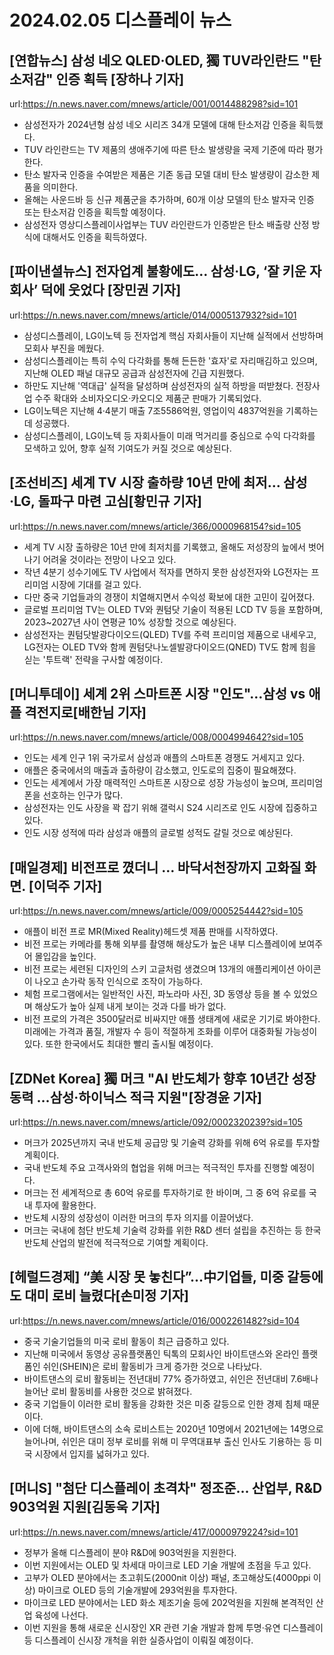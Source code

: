 # 2024.02.05 디스플레이 뉴스

## [연합뉴스] 삼성 네오 QLED·OLED, 獨 TUV라인란드 "탄소저감" 인증 획득 [장하나 기자]
url:https://n.news.naver.com/mnews/article/001/0014488298?sid=101
- 삼성전자가 2024년형 삼성 네오 시리즈 34개 모델에 대해 탄소저감 인증을 획득했다.
- TUV 라인란드는 TV 제품의 생애주기에 따른 탄소 발생량을 국제 기준에 따라 평가한다.
- 탄소 발자국 인증을 수여받은 제품은 기존 동급 모델 대비 탄소 발생량이 감소한 제품을 의미한다.
- 올해는 사운드바 등 신규 제품군을 추가하며, 60개 이상 모델의 탄소 발자국 인증 또는 탄소저감 인증을 획득할 예정이다.
- 삼성전자 영상디스플레이사업부는 TUV 라인란드가 인증받은 탄소 배출량 산정 방식에 대해서도 인증을 획득하였다.

## [파이낸셜뉴스] 전자업계 불황에도… 삼성·LG, ‘잘 키운 자회사’ 덕에 웃었다 [장민권 기자]
url:https://n.news.naver.com/mnews/article/014/0005137932?sid=101
- 삼성디스플레이, LG이노텍 등 전자업계 핵심 자회사들이 지난해 실적에서 선방하며 모회사 부진을 메웠다.
- 삼성디스플레이는 특히 수익 다각화를 통해 든든한 '효자'로 자리매김하고 있으며, 지난해 OLED 패널 대규모 공급과 삼성전자에 긴급 지원했다.
- 하만도 지난해 '역대급' 실적을 달성하며 삼성전자의 실적 하방을 떠받쳤다. 전장사업 수주 확대와 소비자오디오·카오디오 제품군 판매가 기록되었다.
- LG이노텍은 지난해 4·4분기 매출 7조5586억원, 영업이익 4837억원을 기록하는 데 성공했다.
- 삼성디스플레이, LG이노텍 등 자회사들이 미래 먹거리를 중심으로 수익 다각화를 모색하고 있어, 향후 실적 기여도가 커질 것으로 예상된다.

## [조선비즈] 세계 TV 시장 출하량 10년 만에 최저… 삼성·LG, 돌파구 마련 고심[황민규 기자]
url:https://n.news.naver.com/mnews/article/366/0000968154?sid=105
- 세계 TV 시장 출하량은 10년 만에 최저치를 기록했고, 올해도 저성장의 늪에서 벗어나기 어려울 것이라는 전망이 나오고 있다.
- 작년 4분기 성수기에도 TV 사업에서 적자를 면하지 못한 삼성전자와 LG전자는 프리미엄 시장에 기대를 걸고 있다.
- 다만 중국 기업들과의 경쟁이 치열해지면서 수익성 확보에 대한 고민이 깊어졌다.
- 글로벌 프리미엄 TV는 OLED TV와 퀀텀닷 기술이 적용된 LCD TV 등을 포함하며, 2023~2027년 사이 연평균 10% 성장할 것으로 예상된다.
- 삼성전자는 퀀텀닷발광다이오드(QLED) TV를 주력 프리미엄 제품으로 내세우고, LG전자는 OLED TV와 함께 퀀텀닷나노셀발광다이오드(QNED) TV도 함께 힘을 싣는 '투트랙' 전략을 구사할 예정이다.

## [머니투데이] 세계 2위 스마트폰 시장 "인도"…삼성 vs 애플 격전지로[배한님 기자]
url:https://n.news.naver.com/mnews/article/008/0004994642?sid=105
- 인도는 세계 인구 1위 국가로서 삼성과 애플의 스마트폰 경쟁도 거세지고 있다.
- 애플은 중국에서의 매출과 출하량이 감소했고, 인도로의 집중이 필요해졌다.
- 인도는 세계에서 가장 매력적인 스마트폰 시장으로 성장 가능성이 높으며, 프리미엄폰을 선호하는 인구가 많다.
- 삼성전자는 인도 사장을 꽉 잡기 위해 갤럭시 S24 시리즈로 인도 시장에 집중하고 있다.
- 인도 시장 성적에 따라 삼성과 애플의 글로벌 성적도 갈릴 것으로 예상된다.

## [매일경제] 비전프로 꼈더니 … 바닥서천장까지 고화질 화면. [이덕주 기자]
url:https://n.news.naver.com/mnews/article/009/0005254442?sid=105
- 애플이 비전 프로 MR(Mixed Reality)헤드셋 제품 판매를 시작하였다.
- 비전 프로는 카메라를 통해 외부를 촬영해 해상도가 높은 내부 디스플레이에 보여주어 몰입감을 높인다.
- 비전 프로는 세련된 디자인의 스키 고글처럼 생겼으며 13개의 애플리케이션 아이콘이 나오고 손가락 동작 인식으로 조작이 가능하다.
- 체험 프로그램에서는 일반적인 사진, 파노라마 사진, 3D 동영상 등을 볼 수 있었으며 해상도가 높아 실제 내게 보이는 것과 다를 바가 없다.
- 비전 프로의 가격은 3500달러로 비싸지만 애플 생태계에 새로운 기기로 봐야한다. 미래에는 가격과 품질, 개발자 수 등이 적절하게 조화를 이루어 대중화될 가능성이 있다. 또한 한국에서도 최대한 빨리 출시될 예정이다.

## [ZDNet Korea] 獨 머크 "AI 반도체가 향후 10년간 성장동력 …삼성·하이닉스 적극 지원"[장경윤 기자]
url:https://n.news.naver.com/mnews/article/092/0002320239?sid=105
- 머크가 2025년까지 국내 반도체 공급망 및 기술력 강화를 위해 6억 유로를 투자할 계획이다.
- 국내 반도체 주요 고객사와의 협업을 위해 머크는 적극적인 투자를 진행할 예정이다.
- 머크는 전 세계적으로 총 60억 유로를 투자하기로 한 바이며, 그 중 6억 유로를 국내 투자에 활용한다.
- 반도체 시장의 성장성이 이러한 머크의 투자 의지를 이끌어냈다.
- 머크는 국내에 첨단 반도체 기술력 강화를 위한 R&D 센터 설립을 추진하는 등 한국 반도체 산업의 발전에 적극적으로 기여할 계획이다.

## [헤럴드경제] “美 시장 못 놓친다”…中기업들, 미중 갈등에도 대미 로비 늘렸다[손미정 기자]
url:https://n.news.naver.com/mnews/article/016/0002261482?sid=104
- 중국 기술기업들의 미국 로비 활동이 최근 급증하고 있다.
- 지난해 미국에서 동영상 공유플랫폼인 틱톡의 모회사인 바이트댄스와 온라인 플랫폼인 쉬인(SHEIN)은 로비 활동비가 크게 증가한 것으로 나타났다.
- 바이트댄스의 로비 활동비는 전년대비 77% 증가하였고, 쉬인은 전년대비 7.6배나 늘어난 로비 활동비를 사용한 것으로 밝혀졌다.
- 중국 기업들이 이러한 로비 활동을 강화한 것은 미중 갈등으로 인한 경제 침체 때문이다.
- 이에 더해, 바이트댄스의 소속 로비스트는 2020년 10명에서 2021년에는 14명으로 늘어나며, 쉬인은 대미 정부 로비를 위해 미 무역대표부 출신 인사도 기용하는 등 미국 시장에서 입지를 넓혀가고 있다.

## [머니S] "첨단 디스플레이 초격차" 정조준… 산업부, R&D 903억원 지원[김동욱 기자]
url:https://n.news.naver.com/mnews/article/417/0000979224?sid=101
- 정부가 올해 디스플레이 분야 R&D에 903억원을 지원한다.
- 이번 지원에서는 OLED 및 차세대 마이크로 LED 기술 개발에 초점을 두고 있다.
- 고부가 OLED 분야에서는 초고휘도(2000nit 이상) 패널, 초고해상도(4000ppi 이상) 마이크로 OLED 등의 기술개발에 293억원을 투자한다.
- 마이크로 LED 분야에서는 LED 화소 제조기술 등에 202억원을 지원해 본격적인 산업 육성에 나선다.
- 이번 지원을 통해 새로운 신시장인 XR 관련 기술 개발과 함께 투명·유연 디스플레이 등 디스플레이 신시장 개척을 위한 실증사업이 이뤄질 예정이다.